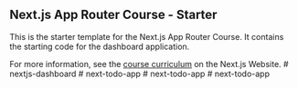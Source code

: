 ## Next.js App Router Course - Starter

This is the starter template for the Next.js App Router Course. It contains the starting code for the dashboard application.

For more information, see the [course curriculum](https://nextjs.org/learn) on the Next.js Website.
#   n e x t j s - d a s h b o a r d  
 #   n e x t - t o d o - a p p  
 #   n e x t - t o d o - a p p  
 #   n e x t - t o d o - a p p  
 